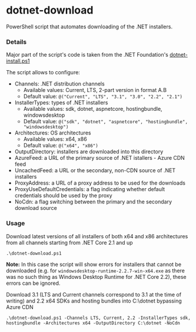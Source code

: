 # dotnet-download
PowerShell script that automates downloading of the .NET installers.

### Details
Major part of the script's code is taken from the .NET Foundation's [dotnet-install.ps1](https://dotnet.microsoft.com/download/dotnet-core/scripts)

The script allows to configure:
- Channels: .NET distribution channels
    - Available values: Current, LTS, 2-part version in format A.B
    - Default value: `@("Current", "LTS", "3.1", "3.0", "2.2", "2.1")`
- InstallerTypes: types of .NET installers
    - Available values: sdk, dotnet, aspnetcore, hostingbundle, windowsdesktop
    - Default value: `@("sdk", "dotnet", "aspnetcore", "hostingbundle", "windowsdesktop")`
- Architectures: OS architectures
    - Available values: x64, x86
    - Default value: `@("x64", "x86")`
- OutputDirectory: installers are downloaded into this directory
- AzureFeed: a URL of the primary source of .NET istallers - Azure CDN feed
- UncachedFeed: a URL or the secondary, non-CDN source of .NET installers
- ProxyAddress: a URL of a proxy address to be used for the downloads
- ProxyUseDefaultCredentials: a flag indicating whether default credentials should be used by the proxy
- NoCdn: a flag switching between the primary and the secondary download source

### Usage
Download latest versions of all installers of both x64 and x86 architectures from all channels starting from .NET Core 2.1 and up
```
.\dotnet-download.ps1
```
**Note:** In this case the script will show errors for installers that cannot be downloaded (e.g. for `windowsdesktop-runtime-2.2.7-win-x64.exe` as there was no such thing as Windows Desktop Runtime for .NET Core 2.2), these errors can be ignored.

Download 3.1 (LTS and Current channels correspond to 3.1 at the time of writing) and 2.2 x64 SDKs and hosting bundles into C:\dotnet bypassing Azure CDN
```
.\dotnet-download.ps1 -Channels LTS, Current, 2.2 -InstallerTypes sdk, hostingbundle -Architectures x64 -OutputDirectory C:\dotnet -NoCdn
```